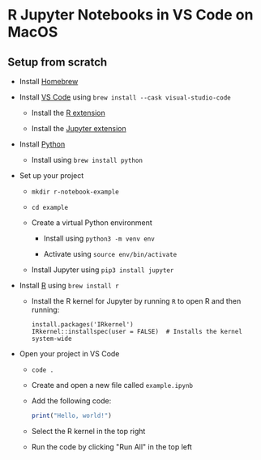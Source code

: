 # R Jupyter Notebooks in VS Code on MacOS

## Setup from scratch

- Install [Homebrew](https://brew.sh/)

- Install [VS Code](https://code.visualstudio.com/) using `brew install --cask visual-studio-code`

  - Install the [R extension](https://marketplace.visualstudio.com/items?itemName=REditorSupport.r)

  - Install the [Jupyter extension](https://marketplace.visualstudio.com/items?itemName=ms-toolsai.jupyter)

- Install [Python](https://www.python.org/)

  - Install using `brew install python`

- Set up your project

  - `mkdir r-notebook-example`

  - `cd example`

  - Create a virtual Python environment

    - Install using `python3 -m venv env`

    - Activate using `source env/bin/activate`

  - Install Jupyter using `pip3 install jupyter`

- Install [R](https://www.r-project.org/) using `brew install r`

  - Install the R kernel for Jupyter by running `R` to open R and then running:

    ```
    install.packages('IRkernel')
    IRkernel::installspec(user = FALSE)  # Installs the kernel system-wide
    ```

- Open your project in VS Code

  - `code .`

  - Create and open a new file called `example.ipynb`

  - Add the following code:

    ```r
    print("Hello, world!")
    ```

  - Select the R kernel in the top right

  - Run the code by clicking "Run All" in the top left

